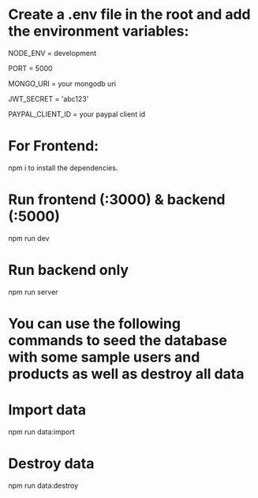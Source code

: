 # Create a .env file in the root and add the environment variables:

NODE_ENV = development

PORT = 5000

MONGO_URI = your mongodb uri

JWT_SECRET = 'abc123'

PAYPAL_CLIENT_ID = your paypal client id

# For Frontend:

npm i to install the dependencies.

# Run frontend (:3000) & backend (:5000)

npm run dev

# Run backend only

npm run server

# You can use the following commands to seed the database with some sample users and products as well as destroy all data

# Import data

npm run data:import

# Destroy data

npm run data:destroy

